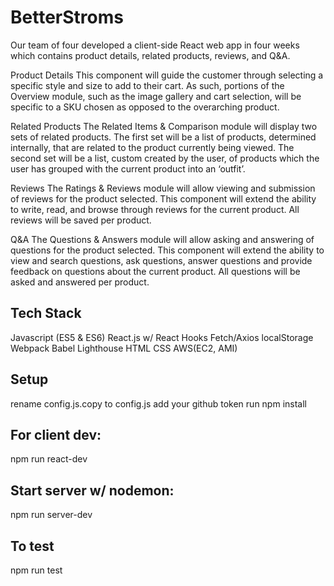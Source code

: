 # BetterStroms
Our team of four developed a client-side React web app in four weeks which contains product details, related products, reviews, and Q&A.

Product Details
This component will guide the customer through selecting a specific style and size to add to their cart. As such, portions of the Overview module, such as the image gallery and cart selection, will be specific to a SKU chosen as opposed to the overarching product.

Related Products
The Related Items & Comparison module will display two sets of related products.  The first set will be a list of products, determined internally, that are related to the product currently being viewed.  The second set will be a list, custom created by the user, of products which the user has grouped with the current product into an ‘outfit’.

Reviews
The Ratings & Reviews module will allow viewing and submission of reviews for the product selected. This component will extend the ability to write, read, and browse through reviews for the current product. All reviews will be saved per product.

Q&A
The Questions & Answers module will allow asking and answering of questions for the product selected. This component will extend the ability to view and search questions, ask questions, answer questions and provide feedback on questions about the current product. All questions will be asked and answered per product.

## Tech Stack
  Javascript (ES5 & ES6)
  React.js w/ React Hooks
  Fetch/Axios
  localStorage
  Webpack
  Babel
  Lighthouse
  HTML
  CSS
  AWS(EC2, AMI)

## Setup
rename config.js.copy to config.js
add your github token
run npm install

## For client dev:
npm run react-dev

## Start server w/ nodemon:
npm run server-dev

## To test
npm run test